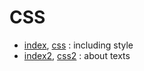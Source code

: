 # CSS
- [index](index.html), [css](app.css) : including style
- [index2](index2.html), [css2](app2.css) : about texts